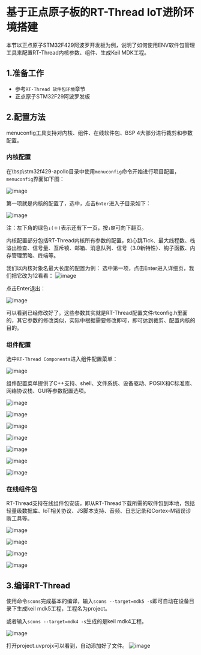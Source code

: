 #  基于正点原子板的RT-Thread IoT进阶环境搭建
本节以正点原子STM32F429阿波罗开发板为例，说明了如何使用ENV软件包管理工具来配置RT-Thread内核参数、组件、生成Keil MDK工程。
## 1.准备工作

* 参考`RT-Thread 软件包环境`章节
* 正点原子STM32F29阿波罗发板

## 2.配置方法 ##
menuconfig工具支持对内核、组件、在线软件包、BSP 4大部分进行裁剪和参数配置。

### 内核配置 ###

在\bsp\stm32f429-apollo目录中使用`menuconfig`命令开始进行项目配置，`menuconfig`界面如下图：

![image](./figures/kernel-config.png)

第一项就是内核的配置了，选中，点击`Enter`进入子目录如下：

![image](./figures/kernel-configs.png)

注：左下角的绿色`↓(＋)`表示还有下一页，按`↓键`可向下翻页。

内核配置部分包括RT-Thread内核所有参数的配置，如心跳Tick、最大线程数、栈溢出检查、信号量、互斥锁、邮箱、消息队列、信号（3.0新特性）、钩子函数、内存管理策略、终端等。

我们以内核对象名最大长度的配置为例：
选中第一项，点击Enter进入详细页，我们把它改为12看看：
![image](./figures/config1.png)

点击Enter退出：

![image](./figures/config2.png)

可以看到已经修改好了。这些参数其实就是RT-Thread配置文件rtconfig.h里面的，其它参数的修改类似，实际中根据需要修改即可，即可达到裁剪、配置内核的目的。

### 组件配置 ###

选中`RT-Thread Components`进入组件配置菜单：

![image](./figures/config-components1.png)

组件配置菜单提供了C++支持、shell、文件系统、设备驱动、POSIX和C标准库、网络协议栈、GUI等参数配置选项。

![image](./figures/config-components2.png)

![image](./figures/config-components3.png)

![image](./figures/config-components4.png)

![image](./figures/config-components5.png)

![image](./figures/config-components6.png)

![image](./figures/config-components8.png)

![image](./figures/config-components7.png)

### 在线组件包 ###

RT-Thread支持在线组件包安装，即从RT-Thread下载所需的软件包到本地，包括轻量级数据库、IoT相关协议、JS脚本支持、音频、日志记录和Cortex-M错误诊断工具等。

![image](./figures/config-components9.PNG)

![image](./figures/config-components10.PNG)

![image](./figures/config-components11.PNG)

![image](./figures/config-components12.PNG)

## 3.编译RT-Thread

使用命令`scons`完成基本的编译，输入`scons --target=mdk5 -s`即可自动在设备目录下生成keil mdk5工程，工程名为project。

或者输入`scons --target=mdk4 -s`生成的是keil mdk4工程。

![image](./figures/build_pro.png)

打开project.uvprojx可以看到，自动添加好了文件。
![image](./figures/build_mdk_pro.png)




